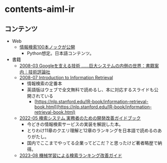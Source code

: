 # contents-aiml-ir

## コンテンツ

- Web
  - [情報検索100本ノックが公開](https://github.com/ir100/ir100)
    - Python想定。日本語コンテンツ。
- 書籍
  - [2008-03 Googleを支える技術 ……巨大システムの内側の世界：書籍案内｜技術評論社](https://gihyo.jp/book/2008/978-4-7741-3432-1)
  - [2008-07 Introduction to Information Retrieval](https://www.amazon.co.jp//dp/0521865719)
    - 情報検索の定番本
    - 英語版はウェブで全文無料で読めるし、本に対応するスライドも公開されている
      - [https://nlp.stanford.edu/IR-book/information-retrieval-book.html](https://nlp.stanford.edu/IR-book/information-retrieval-book.html)
  - [2022-05 検索システム 実務者のための開発改善ガイドブック](https://www.amazon.co.jp/dp/4908686130)
    - 今どきの情報検索サービスの実装を解説した本。
    - とりわけ11章のクエリ理解と12章のランキングを日本語で読めるのありがたし。
    - 国内でここまでやってる企業ってどこだ？と思ったけど著者略歴で納得。
  - [2023-08 機械学習による検索ランキング改善ガイド](https://www.oreilly.co.jp/books/9784814400300/)